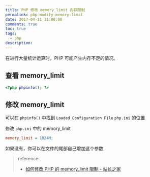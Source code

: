 ```yaml
---
title: PHP 修改 memory_limit 内存限制
permalink: php-modify-memory-limit
date: 2017-04-11 11:00:00
comments: true
toc: true
tags:
  - php
description:
---
```


在进行大量统计运算时，PHP 可能产生内存不足的情况。

## 查看 memory_limit

```php
<?php phpinfo(); ?>
```

## 修改 memory_limit

可以在 `phpinfo()` 中找到 `Loaded Configuration File` `php.ini` 的位置

修改 `php.ini` 中的 memory_limit

```ini
memory_limit = 1024M;
```

如果没有，你可以在文件的尾部自己增加这个参数

<!-- more -->

> reference:
>
> - [如何修改 PHP 的 memory_limit 限制 - 站长之家](http://www.chinaz.com/program/2011/1010/213048.shtml)
